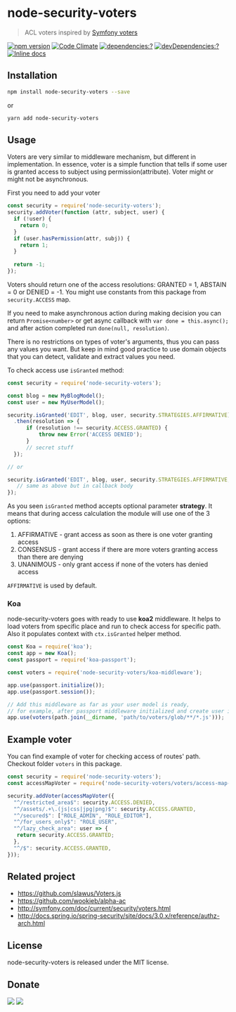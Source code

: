 # node-security-voters

> ACL voters inspired by [Symfony voters](http://symfony.com/doc/current/security/voters.html)

[![npm version](https://badge.fury.io/js/node-security-voters.svg)](https://www.npmjs.com/package/node-security-voters)
[![Code Climate](https://codeclimate.com/github/zemd/node-security-voters/badges/gpa.svg)](https://codeclimate.com/github/zemd/node-security-voters)
[![dependencies:?](https://img.shields.io/david/zemd/node-security-voters.svg)](https://david-dm.org/zemd/node-security-voters)
[![devDependencies:?](https://img.shields.io/david/dev/zemd/node-security-voters.svg?style=flat)](https://david-dm.org/zemd/node-security-voters)
[![Inline docs](http://inch-ci.org/github/zemd/node-security-voters.svg?branch=master)](http://inch-ci.org/github/zemd/node-security-voters)

## Installation

```bash
npm install node-security-voters --save
```

or 

```bash
yarn add node-security-voters
```

## Usage

Voters are very similar to middleware mechanism, but different in implementation. In essence, voter is a simple function
that tells if some user is granted access to subject using permission(attribute). Voter might or might not be asynchronous.

First you need to add your voter
```javascript
const security = require('node-security-voters');
security.addVoter(function (attr, subject, user) {
  if (!user) {
    return 0;
  }
  if (user.hasPermission(attr, subj)) {
    return 1;
  }
  
  return -1;
});
```

Voters should return one of the access resolutions: GRANTED = 1, ABSTAIN = 0 or DENIED = -1. You might use constants from
this package from `security.ACCESS` map.

If you need to make asynchronous action during making decision you can return `Promise<number>` or get async callback
with `var done = this.async();` and after action completed run `done(null, resolution)`.

There is no restrictions on types of voter's arguments, thus you can pass any values you want. But keep in mind good practice
to use domain objects that you can detect, validate and extract values you need.

To check access use `isGranted` method:

```javascript
const security = require('node-security-voters');

const blog = new MyBlogModel();
const user = new MyUserModel();

security.isGranted('EDIT', blog, user, security.STRATEGIES.AFFIRMATIVE)
  .then(resolution => {
      if (resolution !== security.ACCESS.GRANTED) {
          throw new Error('ACCESS DENIED');
      }
      // secret stuff
  });

// or

security.isGranted('EDIT', blog, user, security.STRATEGIES.AFFIRMATIVE, function (err, resolution) {
   // same as above but in callback body 
});
```

As you seen `isGranted` method accepts optional parameter **strategy**. It means that during access calculation the module
will use one of the 3 options:

 1. AFFIRMATIVE - grant access as soon as there is one voter granting access
 2. CONSENSUS - grant access if there are more voters granting access than there are denying
 3. UNANIMOUS - only grant access if none of the voters has denied access

`AFFIRMATIVE` is used by default.

### Koa

node-security-voters goes with ready to use **koa2** middleware. It helps to load voters from specific place and run to check
access for specific path. Also it populates context with `ctx.isGranted` helper method.

```javascript
const Koa = require('koa');
const app = new Koa();
const passport = require('koa-passport');

const voters = require('node-security-voters/koa-middleware');

app.use(passport.initialize());
app.use(passport.session());

// Add this middleware as far as your user model is ready, 
// for example, after passport middleware initialized and create user instance 
app.use(voters(path.join(__dirname, 'path/to/voters/glob/**/*.js')));
```

## Example voter

You can find example of voter for checking access of routes' path. Checkout folder `voters` in this package.

```javascript
const security = require('node-security-voters');
const accessMapVoter = require('node-security-voters/voters/access-map-voter');

security.addVoter(accessMapVoter({
  "^/restricted_area$": security.ACCESS.DENIED,
  "^/assets/.+\.(js|css|jpg|png)$": security.ACCESS.GRANTED,
  "^/secured$": ["ROLE_ADMIN", "ROLE_EDITOR"],
  "^/for_users_only$": "ROLE_USER",
  "^/lazy_check_area": user => {
   return security.ACCESS.GRANTED;
  },
  "^/$": security.ACCESS.GRANTED,
}));
```

## Related project

 - https://github.com/slawus/Voters.js
 - https://github.com/wookieb/alpha-ac
 - http://symfony.com/doc/current/security/voters.html
 - http://docs.spring.io/spring-security/site/docs/3.0.x/reference/authz-arch.html

## License

node-security-voters is released under the MIT license.

## Donate

[![](https://img.shields.io/badge/patreon-donate-yellow.svg)](https://www.patreon.com/red_rabbit)
[![](https://img.shields.io/badge/flattr-donate-yellow.svg)](https://flattr.com/profile/red_rabbit)

